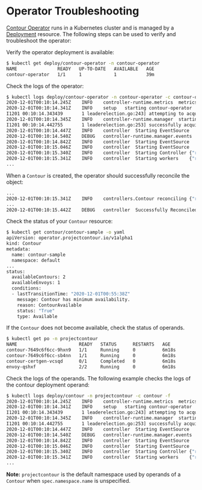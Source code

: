 # Operator Troubleshooting

[Contour Operator][1] runs in a Kubernetes cluster and is managed by a
[Deployment][2] resource. The following steps can be used to verify and
troubleshoot the operator:

Verify the operator deployment is available:
```bash
$ kubectl get deploy/contour-operator -n contour-operator
NAME               READY   UP-TO-DATE   AVAILABLE   AGE
contour-operator   1/1     1            1           39m
```

Check the logs of the operator:
```bash
$ kubectl logs deploy/contour-operator -n contour-operator -c contour-operator -f
2020-12-01T00:10:14.245Z	INFO	controller-runtime.metrics	metrics server is starting to listen	{"addr": "127.0.0.1:8080"}
2020-12-01T00:10:14.341Z	INFO	setup	starting contour-operator
I1201 00:10:14.343439       1 leaderelection.go:243] attempting to acquire leader lease  contour-operator/0d879e31.projectcontour.io...
2020-12-01T00:10:14.345Z	INFO	controller-runtime.manager	starting metrics server	{"path": "/metrics"}
I1201 00:10:14.442755       1 leaderelection.go:253] successfully acquired lease contour-operator/0d879e31.projectcontour.io
2020-12-01T00:10:14.447Z	INFO	controller	Starting EventSource	{"reconcilerGroup": "operator.projectcontour.io", "reconcilerKind": "Contour", "controller": "contour", "source": "kind source: /, Kind="}
2020-12-01T00:10:14.540Z	DEBUG	controller-runtime.manager.events	Normal	{"object": {"kind":"ConfigMap","namespace":"contour-operator","name":"0d879e31.projectcontour.io","uid":"40ebcf47-a105-4efc-b7e9-993df2070a07","apiVersion":"v1","resourceVersion":"33899"}, "reason": "LeaderElection", "message": "contour-operator-55d6c7b4b5-hkd78_e960056c-f959-45c9-8686-9b85e09e21d8 became leader"}
2020-12-01T00:10:14.842Z	INFO	controller	Starting EventSource	{"reconcilerGroup": "operator.projectcontour.io", "reconcilerKind": "Contour", "controller": "contour", "source": "kind source: /, Kind="}
2020-12-01T00:10:15.046Z	INFO	controller	Starting EventSource	{"reconcilerGroup": "operator.projectcontour.io", "reconcilerKind": "Contour", "controller": "contour", "source": "kind source: /, Kind="}
2020-12-01T00:10:15.340Z	INFO	controller	Starting Controller	{"reconcilerGroup": "operator.projectcontour.io", "reconcilerKind": "Contour", "controller": "contour"}
2020-12-01T00:10:15.341Z	INFO	controller	Starting workers	{"reconcilerGroup": "operator.projectcontour.io", "reconcilerKind": "Contour", "controller": "contour", "worker count": 1}
...
```

When a `Contour` is created, the operator should successfully reconcile the object:
```bash
...
2020-12-01T00:10:15.341Z	INFO	controllers.Contour	reconciling	{"request": "default/contour-sample"}
...
2020-12-01T00:10:15.442Z	DEBUG	controller	Successfully Reconciled	{"reconcilerGroup": "operator.projectcontour.io", "reconcilerKind": "Contour", "controller": "contour", "name": "contour-sample", "namespace": "default"}
```

Check the status of your `Contour` resource:
```bash
$ kubectl get contour/contour-sample -o yaml
apiVersion: operator.projectcontour.io/v1alpha1
kind: Contour
metadata:
  name: contour-sample
  namespace: default
...
status:
  availableContours: 2
  availableEnvoys: 1
  conditions:
  - lastTransitionTime: "2020-12-01T00:55:38Z"
    message: Contour has minimum availability.
    reason: ContourAvailable
    status: "True"
    type: Available
```

If the `Contour` does not become available, check the status of operands.
```bash
$ kubectl get po -n projectcontour
NAME                       READY   STATUS      RESTARTS   AGE
contour-7649c6f6cc-9hxn9   1/1     Running     0          6m18s
contour-7649c6f6cc-sb4nn   1/1     Running     0          6m18s
contour-certgen-vcsqd      0/1     Completed   0          6m18s
envoy-qshxf                2/2     Running     0          6m18s
```

Check the logs of the operands. The following example checks the logs of the
contour deployment operand:
```bash
$ kubectl logs deploy/contour -n projectcontour -c contour -f
2020-12-01T00:10:14.245Z	INFO	controller-runtime.metrics	metrics server is starting to listen	{"addr": "127.0.0.1:8080"}
2020-12-01T00:10:14.341Z	INFO	setup	starting contour-operator
I1201 00:10:14.343439       1 leaderelection.go:243] attempting to acquire leader lease  contour-operator/0d879e31.projectcontour.io...
2020-12-01T00:10:14.345Z	INFO	controller-runtime.manager	starting metrics server	{"path": "/metrics"}
I1201 00:10:14.442755       1 leaderelection.go:253] successfully acquired lease contour-operator/0d879e31.projectcontour.io
2020-12-01T00:10:14.447Z	INFO	controller	Starting EventSource	{"reconcilerGroup": "operator.projectcontour.io", "reconcilerKind": "Contour", "controller": "contour", "source": "kind source: /, Kind="}
2020-12-01T00:10:14.540Z	DEBUG	controller-runtime.manager.events	Normal	{"object": {"kind":"ConfigMap","namespace":"contour-operator","name":"0d879e31.projectcontour.io","uid":"40ebcf47-a105-4efc-b7e9-993df2070a07","apiVersion":"v1","resourceVersion":"33899"}, "reason": "LeaderElection", "message": "contour-operator-55d6c7b4b5-hkd78_e960056c-f959-45c9-8686-9b85e09e21d8 became leader"}
2020-12-01T00:10:14.842Z	INFO	controller	Starting EventSource	{"reconcilerGroup": "operator.projectcontour.io", "reconcilerKind": "Contour", "controller": "contour", "source": "kind source: /, Kind="}
2020-12-01T00:10:15.046Z	INFO	controller	Starting EventSource	{"reconcilerGroup": "operator.projectcontour.io", "reconcilerKind": "Contour", "controller": "contour", "source": "kind source: /, Kind="}
2020-12-01T00:10:15.340Z	INFO	controller	Starting Controller	{"reconcilerGroup": "operator.projectcontour.io", "reconcilerKind": "Contour", "controller": "contour"}
2020-12-01T00:10:15.341Z	INFO	controller	Starting workers	{"reconcilerGroup": "operator.projectcontour.io", "reconcilerKind": "Contour", "controller": "contour", "worker count": 1}
...
```

__Note:__ `projectcontour` is the default namespace used by operands of a `Contour`
when `spec.namespace.name` is unspecified.
 
[1]: https://github.com/projectcontour/contour-operator
[2]: https://kubernetes.io/docs/concepts/workloads/controllers/deployment/

